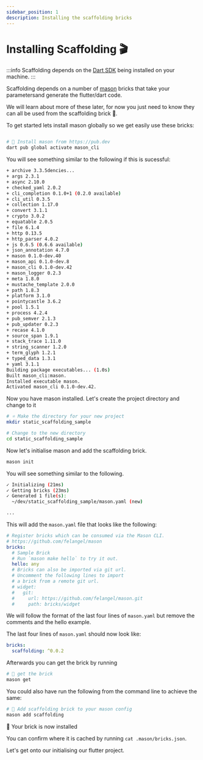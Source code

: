 ```yaml
---
sidebar_position: 1
description: Installing the scaffolding bricks
---
```


# Installing Scaffolding 🎬

:::info
Scaffolding depends on the [Dart SDK](https://dart.dev/get-dart) being installed on your machine.
:::


Scaffolding depends on a number of [mason](https://docs.brickhub.dev/) bricks that take your parametersand generate the flutter/dart code. 

We will learn about more of these later, for now you just need to know they can all be used from the scaffolding brick 🧱.

To get started lets install mason globally so we get easily use these bricks:

```sh

# 🎯 Install mason from https://pub.dev
dart pub global activate mason_cli

```

You will see something similar to the following if this is sucessful:

```sh
+ archive 3.3.5dencies... 
+ args 2.3.1
+ async 2.10.0
+ checked_yaml 2.0.2
+ cli_completion 0.1.0+1 (0.2.0 available)
+ cli_util 0.3.5
+ collection 1.17.0
+ convert 3.1.1
+ crypto 3.0.2
+ equatable 2.0.5
+ file 6.1.4
+ http 0.13.5
+ http_parser 4.0.2
+ js 0.6.5 (0.6.6 available)
+ json_annotation 4.7.0
+ mason 0.1.0-dev.40
+ mason_api 0.1.0-dev.8
+ mason_cli 0.1.0-dev.42
+ mason_logger 0.2.3
+ meta 1.8.0
+ mustache_template 2.0.0
+ path 1.8.3
+ platform 3.1.0
+ pointycastle 3.6.2
+ pool 1.5.1
+ process 4.2.4
+ pub_semver 2.1.3
+ pub_updater 0.2.3
+ recase 4.1.0
+ source_span 1.9.1
+ stack_trace 1.11.0
+ string_scanner 1.2.0
+ term_glyph 1.2.1
+ typed_data 1.3.1
+ yaml 3.1.1
Building package executables... (1.0s)
Built mason_cli:mason.
Installed executable mason.
Activated mason_cli 0.1.0-dev.42.

```

Now you have mason installed. Let's create the project directory and change to it 

```sh
# ⭐️ Make the directory for your new project 
mkdir static_scaffolding_sample

# Change to the new directory
cd static_scaffolding_sample
```
Now let's initialise mason and add the scaffolding brick.

```sh
mason init
```

You will see something similar to the following. 

```sh
✓ Initializing (21ms)
✓ Getting bricks (23ms)
✓ Generated 1 file(s):
  ~/dev/static_scaffolding_sample/mason.yaml (new)

...
```

This will add the `mason.yaml` file that looks like the following:

```yaml
# Register bricks which can be consumed via the Mason CLI.
# https://github.com/felangel/mason
bricks:
  # Sample Brick
  # Run `mason make hello` to try it out.
  hello: any
  # Bricks can also be imported via git url.
  # Uncomment the following lines to import
  # a brick from a remote git url.
  # widget:
  #   git:
  #     url: https://github.com/felangel/mason.git
  #     path: bricks/widget
```

We will follow the format of the last four lines of `mason.yaml` but remove the comments and the hello example.

The last four lines of `mason.yaml` should now look like:
```yaml
bricks:
  scaffolding: ^0.0.2 
```

Afterwards you can get the brick by running
```sh
# 💾 get the brick
mason get
```


You could also have run the following from the command line to achieve the same:

```sh
# 🧱 Add scaffolding brick to your mason config
mason add scaffolding
```

🎈 Your brick is now installed 

You can confirm where it is cached by running `cat .mason/bricks.json`. 

Let's get onto our initialising our flutter project. 